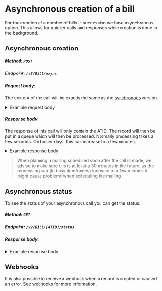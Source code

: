# Asynchronous creation of a bill
For the creation of a number of bills in succession we have asynchronous option. This allows for quicker calls and responses while creation is done in the background.

## Asynchronous creation
##### Method: `POST`
##### Endpoint: `/v2/Bill/async`
##### Request body: 
The content of the call will be exactly the same as the [synchronous](?document=billSync&header=synchronous-post) version.
<details>
<summary>Example request body</summary>

```json
{
  "PaymentReference": "LI-748925",
  "Description": "Payment for insurance deductible",
  "Amount": 1295,
  "ExpiryDate": "2023-04-02T09:00:00Z",
}
```
This will create a bill for a payment of &euro; 12,95 that expires on April 2nd 2023.
</details>

##### Response body
The response of this call will only contain the ATID. The record will then be put in a queue which will then be processed. Normally processing takes a few seconds. On busier days, this can increase to a few minutes.
<details>
<summary>Example response body</summary>

```json
{
  "ATID": "00000000-0000-0000-0000-000000000000",
}
```
</details>

> When planning a mailing scheduled soon after the call is made, we advise to make sure this is at least a 30 minutes in the future, as the processing can (in busy timeframes) increase to a few minutes it might cause problems when scheduling the mailing.




## Asynchronous status
To see the status of your asynchronous call you can get the status.

##### Method: `GET`
##### Endpoint: `/v2/Bill/[ATID]/status`
##### Response body:
<details>
<summary>Example response body</summary>

```json
{
  "ATID": "00000000-0000-0000-0000-000000000000",
  "STATUS": "Processing",
  "PaymentReference": "string",
  "Location": "string",
  "SRRID": "string",
  "ERROR": {
    "Message": "string"
  }
}
```
There are 3 possible statuses:
`Processing`
`CreationSucceeded`
`CreationFailed`

'ERROR' object only available on status 'CreationFailed'.

'Location' string only available on status 'CreationSucceeded'
</details>

## Webhooks
It is also possible to receive a webhook when a record is created or caused an error. See [webhooks](?document=webhooks&header=receiving-webhooks) for more information.
